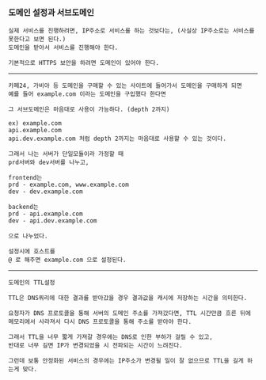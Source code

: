 <h3> 도메인 설정과 서브도메인 </h3>

    실제 서비스를 진행하려면, IP주소로 서비스를 하는 것보다는, (사실상 IP주소로는 서비스를 못한다고 보면 된다.)
    도메인을 받아서 서비스를 진행해야 한다.

    기본적으로 HTTPS 보안을 하려면 도메인이 있어야 한다.
    
---

    카페24, 가비아 등 도메인을 구매할 수 있는 사이트에 들어가서 도메인을 구매하게 되면
    예를 들어 example.com 이라는 도메인을 구입했다 한다면

    그 서브도메인은 마음대로 사용이 가능하다. (depth 2까지)

    ex) example.com
    api.example.com
    api.dev.example.com 처럼 depth 2까지는 마음대로 사용할 수 있는 것이다.

    그래서 나는 서버가 단일모듈이라 가정할 때
    prd서버와 dev서버를 나누고,

    frontend는
    prd - example.com, www.example.com
    dev - dev.example.com

    backend는
    prd - api.example.com
    dev - api.dev.example.com

    으로 나누었다.

    설정시에 호스트를
    @ 로 해주면 example.com 으로 설정된다.

---

    도메인의 TTL설정

    TTL은 DNS쿼리에 대한 결과를 받아갔을 경우 결과값을 캐시에 저장하는 시간을 의미한다.
    
    요청자가 DNS 프로토콜을 통해 서버의 도메인 주소를 가져갔다면, TTL 시간만큼 흐른 뒤에
    메모리에서 사라져서 다시 DNS 프로토콜을 통해 주소를 받아야 한다.

    그래서 TTL을 너무 짧게 가져갈 경우에는 DNS로 인한 부하가 걸릴 수 있고,
    반대로 너무 길면 IP가 변경되었을 시 전파되는 시간이 느려진다.

    그런데 보통 안정화된 서비스의 경우에는 IP주소가 변경될 일이 잘 없으므로 TTL을 길게 하는게 맞다.
